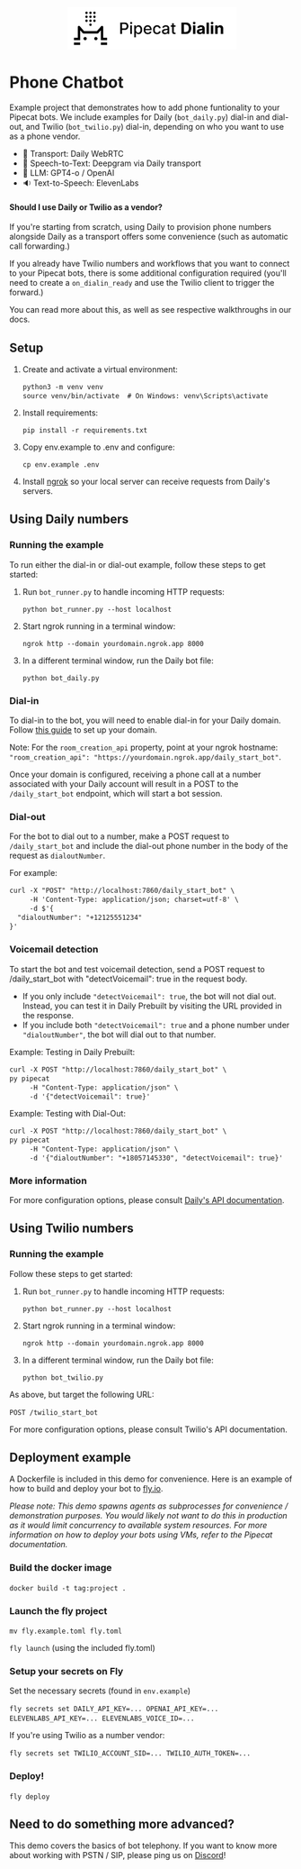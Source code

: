 
<div align="center">
 <img alt="pipecat" width="300px" height="auto" src="image.png">
</div>

# Phone Chatbot

Example project that demonstrates how to add phone funtionality to your Pipecat bots. We include examples for Daily (`bot_daily.py`) dial-in and dial-out, and Twilio (`bot_twilio.py`) dial-in, depending on who you want to use as a phone vendor.

- 🔁 Transport: Daily WebRTC
- 💬 Speech-to-Text: Deepgram via Daily transport
- 🤖 LLM: GPT4-o / OpenAI
- 🔉 Text-to-Speech: ElevenLabs

#### Should I use Daily or Twilio as a vendor?

If you're starting from scratch, using Daily to provision phone numbers alongside Daily as a transport offers some convenience (such as automatic call forwarding.)

If you already have Twilio numbers and workflows that you want to connect to your Pipecat bots, there is some additional configuration required (you'll need to create a `on_dialin_ready` and use the Twilio client to trigger the forward.)

You can read more about this, as well as see respective walkthroughs in our docs.

## Setup

1. Create and activate a virtual environment:
   ```shell
   python3 -m venv venv
   source venv/bin/activate  # On Windows: venv\Scripts\activate
   ```
2. Install requirements:
   ```shell
   pip install -r requirements.txt
   ```
3. Copy env.example to .env and configure:
   ```shell
   cp env.example .env
   ```
4. Install [ngrok](https://ngrok.com/) so your local server can receive requests from Daily's servers.

## Using Daily numbers

### Running the example

To run either the dial-in or dial-out example, follow these steps to get started:

1. Run `bot_runner.py` to handle incoming HTTP requests:

   ```shell
   python bot_runner.py --host localhost
   ```

2. Start ngrok running in a terminal window:

   ```shell
   ngrok http --domain yourdomain.ngrok.app 8000
   ```

3. In a different terminal window, run the Daily bot file:
   ```shell
   python bot_daily.py
   ```

### Dial-in

To dial-in to the bot, you will need to enable dial-in for your Daily domain. Follow [this guide](https://docs.daily.co/guides/products/dial-in-dial-out/dialin-pinless#provisioning-sip-interconnect-and-pinless-dialin-workflow) to set up your domain.

Note: For the `room_creation_api` property, point at your ngrok hostname: `"room_creation_api": "https://yourdomain.ngrok.app/daily_start_bot"`.

Once your domain is configured, receiving a phone call at a number associated with your Daily account will result in a POST to the `/daily_start_bot` endpoint, which will start a bot session.

### Dial-out

For the bot to dial out to a number, make a POST request to `/daily_start_bot` and include the dial-out phone number in the body of the request as `dialoutNumber`.

For example:

```shell
curl -X "POST" "http://localhost:7860/daily_start_bot" \
     -H 'Content-Type: application/json; charset=utf-8' \
     -d $'{
  "dialoutNumber": "+12125551234"
}'
```

### Voicemail detection

To start the bot and test voicemail detection, send a POST request to /daily_start_bot with "detectVoicemail": true in the request body.

- If you only include `"detectVoicemail": true`, the bot will not dial out. Instead, you can test it in Daily Prebuilt by visiting the URL provided in the response.
- If you include both `"detectVoicemail": true` and a phone number under `"dialoutNumber"`, the bot will dial out to that number.

Example: Testing in Daily Prebuilt:

```shell
curl -X POST "http://localhost:7860/daily_start_bot" \                                                                                                        py pipecat
     -H "Content-Type: application/json" \
     -d '{"detectVoicemail": true}'
```

Example: Testing with Dial-Out:

```shell
curl -X POST "http://localhost:7860/daily_start_bot" \                                                                                                        py pipecat
     -H "Content-Type: application/json" \
     -d '{"dialoutNumber": "+18057145330", "detectVoicemail": true}'
```

### More information

For more configuration options, please consult [Daily's API documentation](https://docs.daily.co).

## Using Twilio numbers

### Running the example

Follow these steps to get started:

1. Run `bot_runner.py` to handle incoming HTTP requests:

   ```shell
   python bot_runner.py --host localhost
   ```

2. Start ngrok running in a terminal window:

   ```shell
   ngrok http --domain yourdomain.ngrok.app 8000
   ```

3. In a different terminal window, run the Daily bot file:
   ```shell
   python bot_twilio.py
   ```

As above, but target the following URL:

`POST /twilio_start_bot`

For more configuration options, please consult Twilio's API documentation.

## Deployment example

A Dockerfile is included in this demo for convenience. Here is an example of how to build and deploy your bot to [fly.io](https://fly.io).

_Please note: This demo spawns agents as subprocesses for convenience / demonstration purposes. You would likely not want to do this in production as it would limit concurrency to available system resources. For more information on how to deploy your bots using VMs, refer to the Pipecat documentation._

### Build the docker image

`docker build -t tag:project .`

### Launch the fly project

`mv fly.example.toml fly.toml`

`fly launch` (using the included fly.toml)

### Setup your secrets on Fly

Set the necessary secrets (found in `env.example`)

`fly secrets set DAILY_API_KEY=... OPENAI_API_KEY=... ELEVENLABS_API_KEY=... ELEVENLABS_VOICE_ID=...`

If you're using Twilio as a number vendor:

`fly secrets set TWILIO_ACCOUNT_SID=... TWILIO_AUTH_TOKEN=...`

### Deploy!

`fly deploy`

## Need to do something more advanced?

This demo covers the basics of bot telephony. If you want to know more about working with PSTN / SIP, please ping us on [Discord](https://discord.gg/pipecat)!
